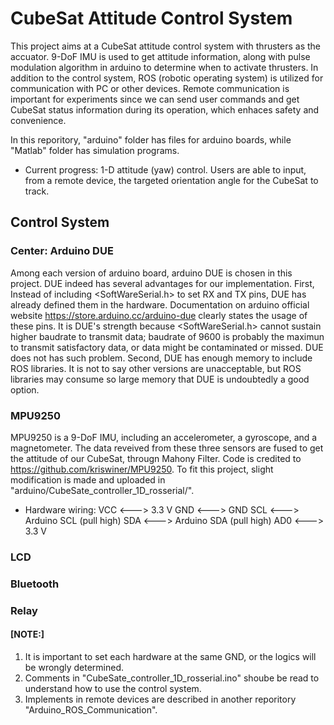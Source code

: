 # CubeSat Attitude Control System
This project aims at a CubeSat attitude control system with thrusters as the accuator. 9-DoF IMU is used to get attitude information, along with pulse modulation algorithm in arduino to determine when to activate thrusters. In addition to the control system, ROS (robotic operating system) is utilized for communication with PC or other devices. Remote communication is important for experiments since we can send user commands and get CubeSat status information during its operation, which enhaces safety and convenience.

In this reporitory, "arduino" folder has files for arduino boards, while "Matlab" folder has simulation programs.

- Current progress: 
  1-D attitude (yaw) control. Users are able to input, from a remote device, the targeted orientation angle for the CubeSat to track. 

## Control System
### Center: Arduino DUE
Among each version of arduino board, arduino DUE is chosen in this project. DUE indeed has several advantages for our implementation. First, Instead of including <SoftWareSerial.h> to set RX and TX pins, DUE has already defined them in the hardware. Documentation on arduino official website https://store.arduino.cc/arduino-due clearly states the usage of these pins. It is DUE's strength because <SoftWareSerial.h> cannot sustain higher baudrate to transmit data; baudrate of 9600 is probably the maximun to transmit satisfactory data, or data might be contaminated or missed. DUE does not has such problem. Second, DUE has enough memory to include ROS libraries. It is not to say other versions are unacceptable, but ROS libraries may consume so large memory that DUE is undoubtedly a good option.

### MPU9250
MPU9250 is a 9-DoF IMU, including an accelerometer, a gyroscope, and a magnetometer. The data reveived from these three sensors are fused to get the attitude of our CubeSat, througn Mahony Filter. Code is credited to https://github.com/kriswiner/MPU9250. To fit this project, slight modification is made and uploaded in "arduino/CubeSate_controller_1D_rosserial/".

- Hardware wiring:
   VCC <---> 3.3 V
   GND <---> GND
   SCL <---> Arduino SCL (pull high)
   SDA <---> Arduino SDA (pull high)
   AD0 <---> 3.3 V

### LCD
### Bluetooth
### Relay
#### [NOTE:]
1. It is important to set each hardware at the same GND, or the logics will be wrongly determined.
2. Comments in "CubeSate_controller_1D_rosserial.ino" shoube be read to understand how to use the control system.
3. Implements in remote devices are described in another reporitory "Arduino_ROS_Communication". 
